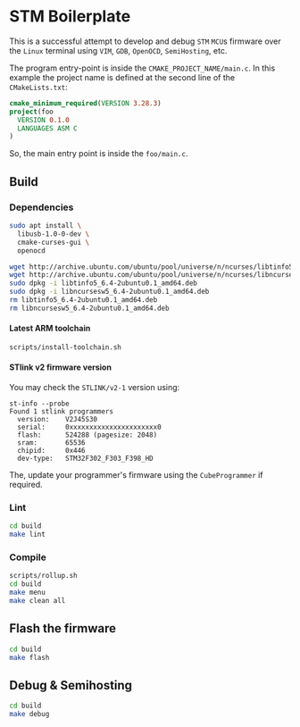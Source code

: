 # STM Boilerplate

This is a successful attempt to develop and debug `STM` `MCU`s firmware over 
the `Linux` terminal using `VIM`, `GDB`, `OpenOCD`, `SemiHosting`, etc.

The program entry-point is inside the `CMAKE_PROJECT_NAME/main.c`.
In this example the project name is defined at the second line of the 
`CMakeLists.txt`:
```cmake
cmake_minimum_required(VERSION 3.28.3)
project(foo
  VERSION 0.1.0
  LANGUAGES ASM C
)
```

So, the main entry point is inside the `foo/main.c`.


## Build

### Dependencies
```bash
sudo apt install \
  libusb-1.0-0-dev \
  cmake-curses-gui \
  openocd

wget http://archive.ubuntu.com/ubuntu/pool/universe/n/ncurses/libtinfo5_6.4-2ubuntu0.1_amd64.deb
wget http://archive.ubuntu.com/ubuntu/pool/universe/n/ncurses/libncursesw5_6.4-2ubuntu0.1_amd64.deb
sudo dpkg -i libtinfo5_6.4-2ubuntu0.1_amd64.deb
sudo dpkg -i libncursesw5_6.4-2ubuntu0.1_amd64.deb 
rm libtinfo5_6.4-2ubuntu0.1_amd64.deb
rm libncursesw5_6.4-2ubuntu0.1_amd64.deb 
```


#### Latest ARM toolchain
```bash
scripts/install-toolchain.sh
```


#### STlink v2 firmware version
You may check the `STLINK/v2-1` version using:
```
st-info --probe
Found 1 stlink programmers
  version:    V2J45S30
  serial:     0xxxxxxxxxxxxxxxxxxxxxx0
  flash:      524288 (pagesize: 2048)
  sram:       65536
  chipid:     0x446
  dev-type:   STM32F302_F303_F398_HD
```

The, update your programmer's firmware using the `CubeProgrammer` if required.


### Lint
```bash
cd build
make lint
```


### Compile
```bash
scripts/rollup.sh
cd build
make menu
make clean all
```

## Flash the firmware
```bash
cd build
make flash
```


## Debug & Semihosting
```bash
cd build
make debug
```
